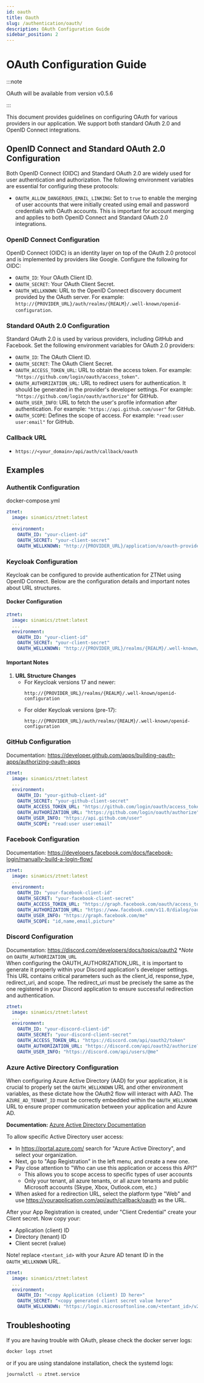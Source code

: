 ```yaml
---
id: oauth
title: Oauth
slug: /authentication/oauth/
description: OAuth Configuration Guide
sidebar_position: 2
---
```


# OAuth Configuration Guide


:::note

OAuth will be available from version v0.5.6

:::

This document provides guidelines on configuring OAuth for various providers in our application. We support both standard OAuth 2.0 and OpenID Connect integrations.

## OpenID Connect and Standard OAuth 2.0 Configuration

Both OpenID Connect (OIDC) and Standard OAuth 2.0 are widely used for user authentication and authorization. The following environment variables are essential for configuring these protocols:

- `OAUTH_ALLOW_DANGEROUS_EMAIL_LINKING`: Set to `true` to enable the merging of user accounts that were initially created using email and password credentials with OAuth accounts. This is important for account merging and applies to both OpenID Connect and Standard OAuth 2.0 integrations. 

### OpenID Connect Configuration

OpenID Connect (OIDC) is an identity layer on top of the OAuth 2.0 protocol and is implemented by providers like Google. Configure the following for OIDC:

- `OAUTH_ID`: Your OAuth Client ID.
- `OAUTH_SECRET`: Your OAuth Client Secret.
- `OAUTH_WELLKNOWN`: URL to the OpenID Connect discovery document provided by the OAuth server. For example: `http://{PROVIDER_URL}/auth/realms/{REALM}/.well-known/openid-configuration`.

### Standard OAuth 2.0 Configuration

Standard OAuth 2.0 is used by various providers, including GitHub and Facebook. Set the following environment variables for OAuth 2.0 providers:

- `OAUTH_ID`: The OAuth Client ID.
- `OAUTH_SECRET`: The OAuth Client Secret.
- `OAUTH_ACCESS_TOKEN_URL`: URL to obtain the access token. For example: `"https://github.com/login/oauth/access_token"`.
- `OAUTH_AUTHORIZATION_URL`: URL to redirect users for authentication. It should be generated in the provider's developer settings. For example: `"https://github.com/login/oauth/authorize"` for GitHub.
- `OAUTH_USER_INFO`: URL to fetch the user's profile information after authentication. For example: `"https://api.github.com/user"` for GitHub.
- `OAUTH_SCOPE`: Defines the scope of access. For example: `"read:user user:email"` for GitHub.


### Callback URL
- `https://<your_domain>/api/auth/callback/oauth`


## Examples

### Authentik Configuration

docker-compose.yml
```yml
ztnet:
  image: sinamics/ztnet:latest
  ...
  environment:
    OAUTH_ID: "your-client-id"
    OAUTH_SECRET: "your-client-secret"
    OAUTH_WELLKNOWN: "http://{PROVIDER_URL}/application/o/oauth-provider/.well-known/openid-configuration"
```

### Keycloak Configuration

Keycloak can be configured to provide authentication for ZTNet using OpenID Connect. Below are the configuration details and important notes about URL structures.

#### Docker Configuration
```yml
ztnet:
  image: sinamics/ztnet:latest
  ...
  environment:
    OAUTH_ID: "your-client-id"
    OAUTH_SECRET: "your-client-secret"
    OAUTH_WELLKNOWN: "http://{PROVIDER_URL}/realms/{REALM}/.well-known/openid-configuration"
```

#### Important Notes

1. **URL Structure Changes**
   - For Keycloak versions 17 and newer:
     ```
     http://{PROVIDER_URL}/realms/{REALM}/.well-known/openid-configuration
     ```
   - For older Keycloak versions (pre-17):
     ```
     http://{PROVIDER_URL}/auth/realms/{REALM}/.well-known/openid-configuration
     ```

### GitHub Configuration


Documentation: https://developer.github.com/apps/building-oauth-apps/authorizing-oauth-apps
```yml
ztnet:
  image: sinamics/ztnet:latest
  ...
  environment:
    OAUTH_ID: "your-github-client-id"
    OAUTH_SECRET: "your-github-client-secret"
    OAUTH_ACCESS_TOKEN_URL: "https://github.com/login/oauth/access_token"
    OAUTH_AUTHORIZATION_URL: "https://github.com/login/oauth/authorize"
    OAUTH_USER_INFO: "https://api.github.com/user"
    OAUTH_SCOPE: "read:user user:email"
```

### Facebook Configuration


Documentation: https://developers.facebook.com/docs/facebook-login/manually-build-a-login-flow/
```yml
ztnet:
  image: sinamics/ztnet:latest
  ...
  environment:
    OAUTH_ID: "your-facebook-client-id"
    OAUTH_SECRET: "your-facebook-client-secret"
    OAUTH_ACCESS_TOKEN_URL: "https://graph.facebook.com/oauth/access_token"
    OAUTH_AUTHORIZATION_URL: "https://www.facebook.com/v11.0/dialog/oauth?scope=email"
    OAUTH_USER_INFO: "https://graph.facebook.com/me"
    OAUTH_SCOPE: "id,name,email,picture"
```

### Discord Configuration


Documentation: https://discord.com/developers/docs/topics/oauth2
**Note* on `OAUTH_AUTHORIZATION_URL`  
When configuring the OAUTH_AUTHORIZATION_URL, it is important to generate it properly within your Discord application's developer settings. This URL contains critical parameters such as the client_id, response_type, redirect_uri, and scope. The redirect_uri must be precisely the same as the one registered in your Discord application to ensure successful redirection and authentication.
```yml
ztnet:
  image: sinamics/ztnet:latest
  ...
  environment:
    OAUTH_ID: "your-discord-client-id"
    OAUTH_SECRET: "your-discord-client-secret"
    OAUTH_ACCESS_TOKEN_URL: "https://discord.com/api/oauth2/token"
    OAUTH_AUTHORIZATION_URL: "https://discord.com/api/oauth2/authorize?client_id=xxxx&response_type=code&redirect_uri=https%3A%2F%2Fawesome.ztnet.com%2Fapi%2Fauth%2Fcallback%2Foauth&scope=email+identify"
    OAUTH_USER_INFO: "https://discord.com/api/users/@me"
```

### Azure Active Directory Configuration

When configuring Azure Active Directory (AAD) for your application, it is crucial to properly set the `OAUTH_WELLKNOWN` URL and other environment variables, as these dictate how the OAuth2 flow will interact with AAD. The `AZURE_AD_TENANT_ID` must be correctly embedded within the `OAUTH_WELLKNOWN` URL to ensure proper communication between your application and Azure AD.

**Documentation:** [Azure Active Directory Documentation](https://docs.microsoft.com/en-us/azure/active-directory/develop/v2-overview)


To allow specific Active Directory user access:
- In https://portal.azure.com/ search for "Azure Active Directory", and select your organization.
- Next, go to "App Registration" in the left menu, and create a new one.
- Pay close attention to "Who can use this application or access this API?"
  - This allows you to scope access to specific types of user accounts
  - Only your tenant, all azure tenants, or all azure tenants and public Microsoft accounts (Skype, Xbox, Outlook.com, etc.)
- When asked for a redirection URL, select the platform type "Web" and use https://yourapplication.com/api/auth/callback/oauth as the URL.

After your App Registration is created, under "Client Credential" create your Client secret.
Now copy your:
- Application (client) ID
- Directory (tenant) ID
- Client secret (value)

Note! replace `<tentant_id>` with your Azure AD tenant ID in the `OAUTH_WELLKNOWN` URL.

```yaml
ztnet:
  image: sinamics/ztnet:latest
  ...
  environment:
    OAUTH_ID: "<copy Application (client) ID here>"
    OAUTH_SECRET: "<copy generated client secret value here>"
    OAUTH_WELLKNOWN: "https://login.microsoftonline.com/<tentant_id>/v2.0/.well-known/openid-configuration"
```



## Troubleshooting

If you are having trouble with OAuth, please check the docker server logs:
```bash
docker logs ztnet
```

or if you are using standalone installation, check the systemd logs:
```bash
journalctl -u ztnet.service
```

